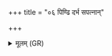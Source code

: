+++
title = "०६ पिण्ढि दर्भ सपत्नान्"

+++
<details><summary>मूलम् (GR)</summary>

पिण्ढि दर्भ सपत्नान् मे  
पिण्ढि मे पृतनायतः ।  
पिण्ढि मे सर्वान् दुर्हार्दः  
पिण्ढि मे द्विषतो मणे ॥
</details>